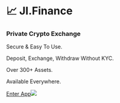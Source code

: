 # 📈 JI.Finance

### Private Crypto Exchange

Secure & Easy To Use.

Deposit, Exchange, Withdraw Without KYC.

Over 300+ Assets.

Available Everywhere.

[Enter App](https://app.ji.finance/)[![](https://ji.finance/wp-content/uploads/2022/01/DE3E9AE3-ED31-41FA-9AE1-43B469474DC9-1024x950.png)](https://app.ji.finance/)
